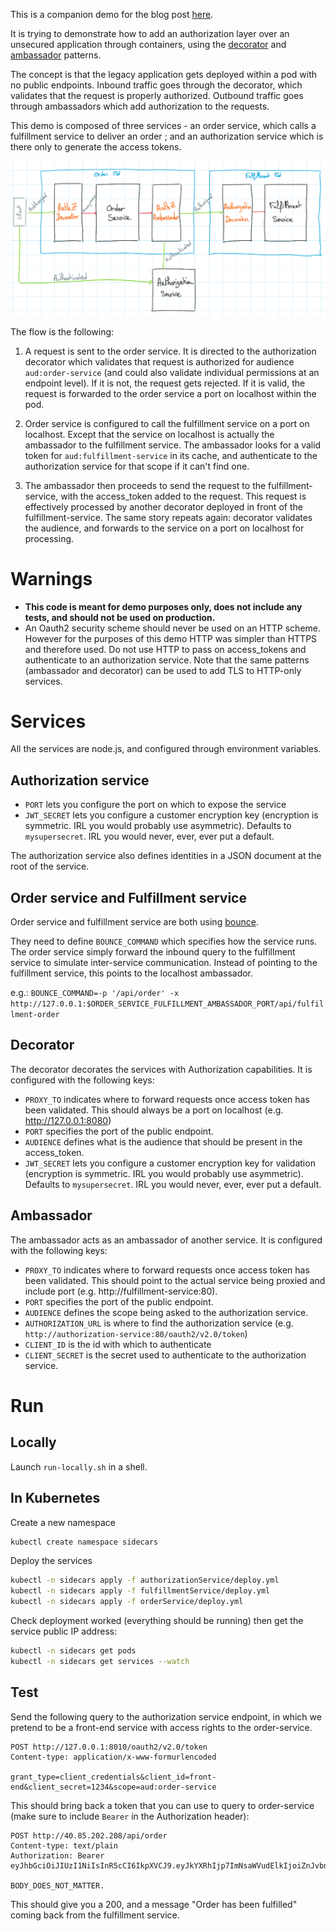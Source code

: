 This is a companion demo for the blog post [here](https://www.feval.ca/post/tincan-phone).

It is trying to demonstrate how to add an authorization layer over an unsecured application
through containers, using the [decorator](https://en.wikipedia.org/wiki/Decorator_pattern) and 
[ambassador](https://docs.microsoft.com/en-us/azure/architecture/patterns/ambassador) patterns.

The concept is that the legacy application gets deployed within a pod with no public endpoints. Inbound traffic goes
through the decorator, which validates that the request is properly authorized. Outbound traffic goes through ambassadors
which add authorization to the requests.

This demo is composed of three services - an order service, which calls a fulfillment service to deliver an order ; and
an authorization service which is there only to generate the access tokens.

![](./diagram.png)

The flow is the following:

1. A request is sent to the order service. It is directed to the authorization decorator which validates that request is
    authorized for audience `aud:order-service` (and could also validate individual permissions at an endpoint level).
    If it is not, the request gets rejected. If it is valid, the request is forwarded to the order service a port on 
    localhost within the pod.

2. Order service is configured to call the fulfillment service on a port on localhost. Except that the service on
    localhost is actually the ambassador to the fulfillment service. The ambassador looks for a valid token for 
    `aud:fulfillment-service` in its cache, and authenticate to the authorization service for that scope if it can't
    find one.

3. The ambassador then proceeds to send the request to the fulfillment-service, with the access_token added to the
    request. This request is effectively processed by another decorator deployed in front of the fulfillment-service.
    The same story repeats again: decorator validates the audience, and forwards to the service on a port on localhost
    for processing.

# Warnings

- **This code is meant for demo purposes only, does not include any tests, and should not be used on production.**
- An Oauth2 security scheme should never be used on an HTTP scheme. However for the purposes of this demo HTTP was
    simpler than HTTPS and therefore used. Do not use HTTP to pass on access_tokens and authenticate to an authorization service.
    Note that the same patterns (ambassador and decorator) can be used to add TLS to HTTP-only services.

# Services

All the services are node.js, and configured through environment variables. 

## Authorization service

- `PORT` lets you configure the port on which to expose the service
- `JWT_SECRET` lets you configure a customer encryption key (encryption is symmetric. IRL you would probably use asymmetric).
    Defaults to `mysupersecret`. IRL you would never, ever, ever put a default.

The authorization service also defines identities in a JSON document at the root of the service.

## Order service and Fulfillment service

Order service and fulfillment service are
both using [bounce](https://www.npmjs.com/package/bounce-server).

They need to define `BOUNCE_COMMAND` which specifies how the service runs. The order service simply forward the inbound
query to the fulfillment service to simulate inter-service communication. Instead of pointing to the fulfillment service,
this points to the localhost ambassador.

e.g.: `BOUNCE_COMMAND=-p '/api/order' -x http://127.0.0.1:$ORDER_SERVICE_FULFILLMENT_AMBASSADOR_PORT/api/fulfillment-order`

## Decorator

The decorator decorates the services with Authorization capabilities. It is configured with the following keys:

- `PROXY_TO` indicates where to forward requests once access token has been validated. This should always be a port
    on localhost (e.g. http://127.0.0.1:8080)
- `PORT` specifies the port of the public endpoint.
- `AUDIENCE` defines what is the audience that should be present in the access_token. 
- `JWT_SECRET` lets you configure a customer encryption key for validation (encryption is symmetric. IRL you would probably use asymmetric).
    Defaults to `mysupersecret`. IRL you would never, ever, ever put a default.

## Ambassador

The ambassador acts as an ambassador of another service.  It is configured with the following keys:

- `PROXY_TO` indicates where to forward requests once access token has been validated. This should point to the actual
    service being proxied and include port (e.g. http://fulfillment-service:80).
- `PORT` specifies the port of the public endpoint.
- `AUDIENCE` defines the scope being asked to the authorization service.
- `AUTHORIZATION_URL` is where to find the authorization service (e.g. `http://authorization-service:80/oauth2/v2.0/token`)
- `CLIENT_ID` is the id with which to authenticate
- `CLIENT_SECRET` is the secret used to authenticate to the authorization service.

# Run

## Locally

Launch `run-locally.sh` in a shell.

## In Kubernetes 

Create a new namespace

```sh
kubectl create namespace sidecars
```

Deploy the services

```sh
kubectl -n sidecars apply -f authorizationService/deploy.yml
kubectl -n sidecars apply -f fulfillmentService/deploy.yml
kubectl -n sidecars apply -f orderService/deploy.yml
```

Check deployment worked (everything should be running) then get the service public IP address:

```sh
kubectl -n sidecars get pods
kubectl -n sidecars get services --watch
```

## Test

Send the following query to the authorization service endpoint, in which we pretend to be
a front-end service with access rights to the order-service.

```
POST http://127.0.0.1:8010/oauth2/v2.0/token
Content-type: application/x-www-formurlencoded

grant_type=client_credentials&client_id=front-end&client_secret=1234&scope=aud:order-service
```

This should bring back a token that you can use to query to order-service (make sure to include `Bearer` in the Authorization header):

```
POST http://40.85.202.208/api/order
Content-type: text/plain
Authorization: Bearer eyJhbGciOiJIUzI1NiIsInR5cCI6IkpXVCJ9.eyJkYXRhIjp7ImNsaWVudElkIjoiZnJvbnQtZW5kIiwicGVybWlzc2lvbnMiOlsiY3JlYXRlLW9yZGVyIl19LCJhdWQiOiJhdWQ6b3JkZXItc2VydmljZSIsImlhdCI6MTU0NDQ4NDUzMywiZXhwIjoxNTQ0NDg4MTMzfQ.WBfErm2i3vWICtml47T1V_4EiG06bV66JslWiT_uqAc

BODY_DOES_NOT_MATTER.
```

This should give you a 200, and a message "Order has been fulfilled" coming back from the fulfillment service.

